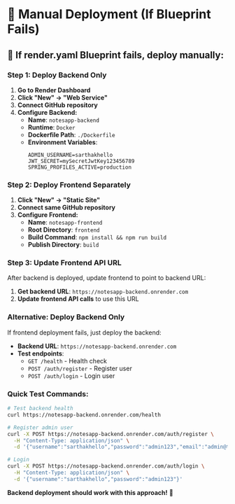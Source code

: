# 🔧 Manual Deployment (If Blueprint Fails)

## 🚨 If render.yaml Blueprint fails, deploy manually:

### Step 1: Deploy Backend Only

1. **Go to Render Dashboard**
2. **Click "New" → "Web Service"**
3. **Connect GitHub repository**
4. **Configure Backend:**
   - **Name**: `notesapp-backend`
   - **Runtime**: `Docker`
   - **Dockerfile Path**: `./Dockerfile`
   - **Environment Variables**:
     ```
     ADMIN_USERNAME=sarthakhello
     JWT_SECRET=mySecretJwtKey123456789
     SPRING_PROFILES_ACTIVE=production
     ```

### Step 2: Deploy Frontend Separately

1. **Click "New" → "Static Site"**
2. **Connect same GitHub repository**
3. **Configure Frontend:**
   - **Name**: `notesapp-frontend`
   - **Root Directory**: `frontend`
   - **Build Command**: `npm install && npm run build`
   - **Publish Directory**: `build`

### Step 3: Update Frontend API URL

After backend is deployed, update frontend to point to backend URL:

1. **Get backend URL**: `https://notesapp-backend.onrender.com`
2. **Update frontend API calls** to use this URL

### Alternative: Deploy Backend Only

If frontend deployment fails, just deploy the backend:
- **Backend URL**: `https://notesapp-backend.onrender.com`
- **Test endpoints**:
  - `GET /health` - Health check
  - `POST /auth/register` - Register user
  - `POST /auth/login` - Login user

### Quick Test Commands:

```bash
# Test backend health
curl https://notesapp-backend.onrender.com/health

# Register admin user
curl -X POST https://notesapp-backend.onrender.com/auth/register \
  -H "Content-Type: application/json" \
  -d '{"username":"sarthakhello","password":"admin123","email":"admin@test.com"}'

# Login
curl -X POST https://notesapp-backend.onrender.com/auth/login \
  -H "Content-Type: application/json" \
  -d '{"username":"sarthakhello","password":"admin123"}'
```

**Backend deployment should work with this approach!** 🚀